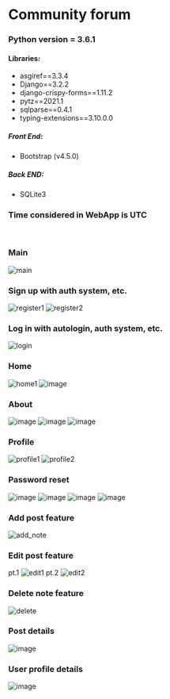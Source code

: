 # Community forum

### Python version = 3.6.1

#### Libraries:
 - asgiref==3.3.4
 - Django==3.2.2
 - django-crispy-forms==1.11.2
 - pytz==2021.1
 - sqlparse==0.4.1
 - typing-extensions==3.10.0.0

##### Front End:
 - Bootstrap (v4.5.0)
##### Back END:
 - SQLite3

### Time considered in WebApp is UTC

<br>

### Main

![main](https://user-images.githubusercontent.com/61479966/124960636-cd1f0380-e01c-11eb-9de2-dac7d21db694.png)

### Sign up with auth system, etc.

![register1](https://user-images.githubusercontent.com/61479966/124960862-12dbcc00-e01d-11eb-85bb-64757597ac1b.png)
![register2](https://user-images.githubusercontent.com/61479966/124962279-bbd6f680-e01e-11eb-92c2-c36acc350299.png)

### Log in with autologin, auth system, etc.

![login](https://user-images.githubusercontent.com/61479966/124960916-21c27e80-e01d-11eb-9afa-15550e493c27.png)

### Home

![home1](https://user-images.githubusercontent.com/61479966/124961697-13c12d80-e01e-11eb-9cd0-e9aea41f3278.png)
![image](https://user-images.githubusercontent.com/61479966/124962184-9d70fb00-e01e-11eb-80cc-d538c0325544.png)

### About

![image](https://user-images.githubusercontent.com/61479966/124962950-84b51500-e01f-11eb-9409-4a69274ae772.png)
![image](https://user-images.githubusercontent.com/61479966/124962806-5afbee00-e01f-11eb-9b4b-0b6e172d558c.png)
![image](https://user-images.githubusercontent.com/61479966/124962873-6b13cd80-e01f-11eb-85c6-7034e2f98a1d.png)


### Profile

![profile1](https://user-images.githubusercontent.com/61479966/124961849-3d7a5480-e01e-11eb-8787-4667dca93dd0.png)
![profile2](https://user-images.githubusercontent.com/61479966/124961891-4b2fda00-e01e-11eb-9e15-ccbc3dab908e.png)

### Password reset

![image](https://user-images.githubusercontent.com/61479966/124963642-5b48b900-e020-11eb-8e6b-8f6d1c04f774.png)
![image](https://user-images.githubusercontent.com/61479966/124963830-90eda200-e020-11eb-8bf2-2c6dea277251.png)
![image](https://user-images.githubusercontent.com/61479966/124963793-87643a00-e020-11eb-9f39-5a7c82316624.png)
![image](https://user-images.githubusercontent.com/61479966/124963876-a19e1800-e020-11eb-896a-28779adfa783.png)

### Add post feature

![add_note](https://user-images.githubusercontent.com/61479966/124962388-d610d480-e01e-11eb-99a2-bb551299118b.png)

### Edit post feature
pt.1
![edit1](https://user-images.githubusercontent.com/61479966/124962513-022c5580-e01f-11eb-9c70-4ca40c2f533e.png)
pt.2
![edit2](https://user-images.githubusercontent.com/61479966/124962561-0e181780-e01f-11eb-8d86-0c5719c253c9.png)

### Delete note feature

![delete](https://user-images.githubusercontent.com/61479966/124962612-20925100-e01f-11eb-91c1-445dab0ede9d.png)

### Post details

![image](https://user-images.githubusercontent.com/61479966/124963134-baf29480-e01f-11eb-8d4d-3c9661ffa588.png)

### User profile details

![image](https://user-images.githubusercontent.com/61479966/124963212-d362af00-e01f-11eb-95a6-6dc61f181e37.png)
